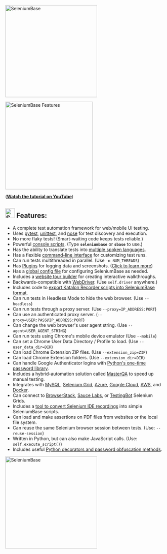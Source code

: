 [<img src="https://cdn2.hubspot.net/hubfs/100006/images/super_logo_sb.png" title="SeleniumBase" width="290">](https://github.com/seleniumbase/SeleniumBase/blob/master/README.md)

[<img src="http://img.youtube.com/vi/Sjzq9kU5kOw/0.jpg" title="SeleniumBase Features" width="276">](https://www.youtube.com/watch?v=Sjzq9kU5kOw)
<p>(<b><a href="https://www.youtube.com/watch?v=Sjzq9kU5kOw">Watch the tutorial on YouTube</a></b>)</p>

<a id="feature_list"></a>
<h2><img src="https://seleniumbase.io/img/sb_icon.png" title="SeleniumBase" width="30" /> Features:</h2>

* A complete test automation framework for web/mobile UI testing.
* Uses [pytest](https://docs.pytest.org/en/latest/), [unittest](https://docs.python.org/3/library/unittest.html), and [nose](http://nose.readthedocs.io/en/latest/) for test discovery and execution.
* No more flaky tests! (Smart-waiting code keeps tests reliable.)
* Powerful [console scripts](https://github.com/seleniumbase/SeleniumBase/blob/master/seleniumbase/console_scripts/ReadMe.md). (Type **``seleniumbase``** or **``sbase``** to use.)
* Has the ability to translate tests into [multiple spoken languages](https://github.com/seleniumbase/SeleniumBase/tree/master/examples/translations).
* Has a flexible [command-line interface](https://github.com/seleniumbase/SeleniumBase/blob/master/help_docs/customizing_test_runs.md) for customizing test runs.
* Can run tests multithreaded in parallel. (Use ``-n NUM_THREADS``)
* Has [Plugins](https://github.com/seleniumbase/SeleniumBase/tree/master/seleniumbase/plugins) for logging data and screenshots. ([Click to learn more](https://github.com/seleniumbase/SeleniumBase/blob/master/examples/example_logs/ReadMe.md))
* Has a [global config file](https://github.com/seleniumbase/SeleniumBase/blob/master/seleniumbase/config/settings.py) for configuring SeleniumBase as needed.
* Includes a [website tour builder](https://github.com/seleniumbase/SeleniumBase/blob/master/examples/tour_examples/ReadMe.md) for creating interactive walkthroughs.
* Backwards-compatible with [WebDriver](https://www.selenium.dev/projects/). (Use ``self.driver`` anywhere.)
* Includes code to [export Katalon Recorder scripts into SeleniumBase format](https://github.com/seleniumbase/SeleniumBase/blob/master/integrations/katalon/ReadMe.md).
* Can run tests in Headless Mode to hide the web browser. (Use ``--headless``)
* Can run tests through a proxy server. (Use ``--proxy=IP_ADDRESS:PORT``)
* Can use an authenticated proxy server. (``--proxy=USER:PASS@IP_ADDRESS:PORT``)
* Can change the web browser's user agent string. (Use ``--agent=USER_AGENT_STRING``)
* Can run tests using Chrome's mobile device emulator (Use ``--mobile``)
* Can set a Chrome User Data Directory / Profile to load. (Use ``--user_data_dir=DIR``)
* Can load Chrome Extension ZIP files. (Use ``--extension_zip=ZIP``)
* Can load Chrome Extension folders. (Use ``--extension_dir=DIR``)
* Can handle Google Authenticator logins with [Python's one-time password library](https://pyotp.readthedocs.io/en/latest/).
* Includes a hybrid-automation solution called [MasterQA](https://github.com/seleniumbase/SeleniumBase/blob/master/seleniumbase/masterqa/ReadMe.md) to speed up manual testing.
* Integrates with [MySQL](https://github.com/seleniumbase/SeleniumBase/blob/master/seleniumbase/core/testcase_manager.py), [Selenium Grid](https://github.com/seleniumbase/SeleniumBase/tree/master/seleniumbase/utilities/selenium_grid), [Azure](https://github.com/seleniumbase/SeleniumBase/blob/master/integrations/azure/jenkins/ReadMe.md), [Google Cloud](https://github.com/seleniumbase/SeleniumBase/tree/master/integrations/google_cloud/ReadMe.md), [AWS](https://github.com/seleniumbase/SeleniumBase/blob/master/seleniumbase/plugins/s3_logging_plugin.py), and [Docker](https://github.com/seleniumbase/SeleniumBase/blob/master/integrations/docker/ReadMe.md).
* Can connect to [BrowserStack](https://www.browserstack.com/automate#), [Sauce Labs](https://saucelabs.com/products/web-testing/cross-browser-testing), or [TestingBot](https://testingbot.com/features) Selenium Grids.
* Includes a [tool to convert Selenium IDE recordings](https://github.com/seleniumbase/SeleniumBase/tree/master/seleniumbase/utilities/selenium_ide) into simple SeleniumBase scripts.
* Can load and make assertions on PDF files from websites or the local file system.
* Can reuse the same Selenium browser session between tests. (Use: ``--reuse-session``)
* Written in Python, but can also make JavaScript calls. (Use: ``self.execute_script()``)
* Includes useful [Python decorators and password obfuscation methods](https://github.com/seleniumbase/SeleniumBase/blob/master/seleniumbase/common/ReadMe.md).

[<img src="https://cdn2.hubspot.net/hubfs/100006/images/super_logo_3.png" title="SeleniumBase" width="290">](https://github.com/seleniumbase/SeleniumBase/blob/master/README.md)

